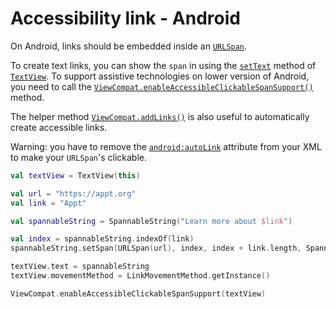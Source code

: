 # Accessibility link - Android

On Android, links should be embedded inside an [`URLSpan`](https://developer.android.com/reference/android/text/style/URLSpan.html).

To create text links, you can show the `span` in using the [`setText`](<https://developer.android.com/reference/android/widget/TextView#setText(java.lang.CharSequence)>) method of [`TextView`](https://developer.android.com/reference/android/widget/TextView). To support assistive technologies on lower version of Android, you need to call the [`ViewCompat.enableAccessibleClickableSpanSupport()`](<https://developer.android.com/reference/androidx/core/view/ViewCompat#enableAccessibleClickableSpanSupport(android.view.View)>) method.

The helper method [`ViewCompat.addLinks()`](<https://developer.android.com/reference/android/text/util/Linkify#addLinks(android.text.Spannable,%20int)>) is also useful to automatically create accessible links.

Warning: you have to remove the [`android:autoLink`](https://developer.android.com/reference/android/widget/TextView#attr_android:autoLink) attribute from your XML to make your `URLSpan`'s clickable.

```kotlin
val textView = TextView(this)

val url = "https://appt.org"
val link = "Appt"

val spannableString = SpannableString("Learn more about $link")

val index = spannableString.indexOf(link)
spannableString.setSpan(URLSpan(url), index, index + link.length, Spanned.SPAN_EXCLUSIVE_EXCLUSIVE)

textView.text = spannableString
textView.movementMethod = LinkMovementMethod.getInstance()

ViewCompat.enableAccessibleClickableSpanSupport(textView)
```
